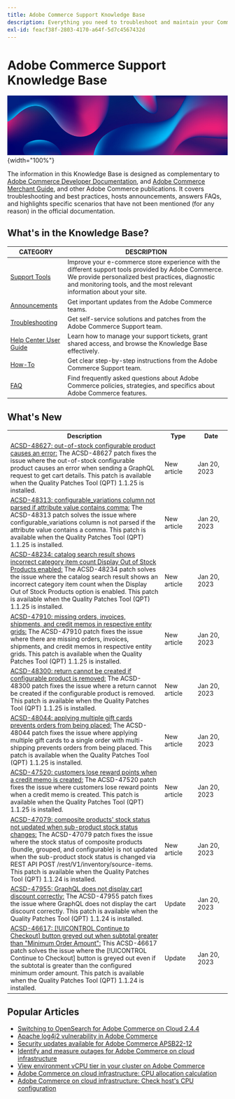 ```yaml
---
title: Adobe Commerce Support Knowledge Base
description: Everything you need to troubleshoot and maintain your Commerce store.
exl-id: feacf38f-2803-4170-a64f-5d7c4567432d
---
```

# Adobe Commerce Support Knowledge Base

![Knowledge Base homepage](../help/assets/knowledge-base-home-page-cover.jpg){width="100%"}

The information in this Knowledge Base is designed as complementary to [Adobe Commerce Developer Documentation](https://developer.adobe.com/commerce/docs), and [Adobe Commerce Merchant Guide](https://experienceleague.adobe.com/docs/commerce-admin/user-guides/home.html), and other Adobe Commerce publications. It covers troubleshooting and best practices, hosts announcements, answers FAQs, and highlights specific scenarios that have not been mentioned (for any reason) in the official documentation.

## What's in the Knowledge Base?

| CATEGORY | DESCRIPTION | 
| --- | --- |
| [Support Tools](/help/support-tools/overview.md) | Improve your e-commerce store experience with the different support tools provided by Adobe Commerce. We provide personalized best practices, diagnostic and monitoring tools, and the most relevant information about your site. |
| [Announcements](/help/announcements/overview.md) | Get important updates from the Adobe Commerce teams. |
| [Troubleshooting](/help/troubleshooting/overview.md) | Get self-service solutions and patches from the Adobe Commerce Support team. |
| [Help Center User Guide](/help/help-center-guide/help-center/magento-help-center-user-guide.md) | Learn how to manage your support tickets, grant shared access, and browse the Knowledge Base effectively. |
| [How-To](/help/how-to/overview.md) | Get clear step-by-step instructions from the Adobe Commerce Support team. |
| [FAQ](/help/faq/overview.md) | Find frequently asked questions about Adobe Commerce policies, strategies, and specifics about Adobe Commerce features. | 

## What's New

<table style="width:100%">
  <tr>
    <th style="width:70%">Description</th>
    <th style="width:15%">Type</th>
    <th style="width:15%">Date</th>
  </tr>
<tr>
    <td>
    <a href = "https://experienceleague.adobe.com/docs/commerce-knowledge-base/kb/support-tools/patches/v1-1-25/acsd-48627-out-of-stock-configurable-product-causes-an-error.html?lang=en">ACSD-48627: out-of-stock configurable product causes an error:</a> The ACSD-48627 patch fixes the issue where the out-of-stock configurable product causes an error when sending a GraphQL request to get cart details. This patch is available when the Quality Patches Tool (QPT) 1.1.25 is installed.
    </td>
    <td>New article</td>
    <td> Jan 20, 2023</td>
  </tr>

  <tr>
    <td>
    <a href = "https://experienceleague.adobe.com/docs/commerce-knowledge-base/kb/support-tools/patches/v1-1-25/acsd-48313-configurable-variations-column-not-parsed-attribute-value-contains-comma.html?lang=en">ACSD-48313: configurable_variations column not parsed if attribute value contains comma:</a> The ACSD-48313 patch solves the issue where configurable_variations column is not parsed if the attribute value contains a comma. This patch is available when the Quality Patches Tool (QPT) 1.1.25 is installed.
    <td>New article</td>
    <td>Jan 20, 2023</td>
  </tr>

  <tr>
    <td>
    <a href = "https://experienceleague.adobe.com/docs/commerce-knowledge-base/kb/support-tools/patches/v1-1-25/acsd-48234-catalog-search-result-shows-incorrect-category-item-count-when-show-out-of-stock-option-enabled.html?lang=en">ACSD-48234: catalog search result shows incorrect category item count Display Out of Stock Products enabled:</a> The ACSD-48234 patch solves the issue where the catalog search result shows an incorrect category item count when the Display Out of Stock Products option is enabled. This patch is available when the Quality Patches Tool (QPT) 1.1.25 is installed.
    </td>
    <td>New article</td>
    <td>Jan 20, 2023</td>
  </tr>

  <tr>
    <td>
    <a href="https://experienceleague.adobe.com/docs/commerce-knowledge-base/kb/support-tools/patches/v1-1-25/acsd-47910-missing-orders-invoices-shipments-credit-memos-in-respective-entity-grids.html?lang=en">ACSD-47910: missing orders, invoices, shipments, and credit memos in respective entity grids:</a> The ACSD-47910 patch fixes the issue where there are missing orders, invoices, shipments, and credit memos in respective entity grids. This patch is available when the Quality Patches Tool (QPT) 1.1.25 is installed.
    </td>
    <td>New article</td>
    <td>Jan 20, 2023</td>
  </tr>

  <tr>
    <td>
    <a href="https://experienceleague.adobe.com/docs/commerce-knowledge-base/kb/support-tools/patches/v1-1-25/acsd-48300-return-cannot-be-created-if-configurable-product-removed.html?lang=en">ACSD-48300: return cannot be created if configurable product is removed:</a> The ACSD-48300 patch fixes the issue where a return cannot be created if the configurable product is removed. This patch is available when the Quality Patches Tool (QPT) 1.1.25 is installed.
    </td>
    <td> New article </td>
    <td> Jan 20, 2023</td>
 </tr>

 <tr>
    <td>
    <a href="https://experienceleague.adobe.com/docs/commerce-knowledge-base/kb/support-tools/patches/v1-1-25/acsd-48044-applying-multiple-gift-cards-prevents-orders.html?lang=en">ACSD-48044: applying multiple gift cards prevents orders from being placed:</a> The ACSD-48044 patch fixes the issue where applying multiple gift cards to a single order with multi-shipping prevents orders from being placed. This patch is available when the Quality Patches Tool (QPT) 1.1.25 is installed.
    </td>
    <td>New article </td>
    <td>Jan 20, 2023 </td>
  </tr>

 <tr>
    <td>
    <a href="https://experienceleague.adobe.com/docs/commerce-knowledge-base/kb/support-tools/patches/v1-1-25/acsd-47520-customers-lose-reward-points-when-credit-memo-created.html?lang=en">ACSD-47520: customers lose reward points when a credit memo is created:</a> The ACSD-47520 patch fixes the issue where customers lose reward points when a credit memo is created. This patch is available when the Quality Patches Tool (QPT) 1.1.25 is installed.
    </td>
    <td>New article </td>
    <td>Jan 20, 2023 </td>
  </tr>

  <tr>
    <td>
    <a href="https://experienceleague.adobe.com/docs/commerce-knowledge-base/kb/support-tools/patches/v1-1-24/acsd-47079-composite-products-stock-status-not-updated.html?lang=en">ACSD-47079: composite products' stock status not updated when sub-product stock status changes:</a> The ACSD-47079 patch fixes the issue where the stock status of composite products (bundle, grouped, and configurable) is not updated when the sub-product stock status is changed via REST API POST /rest/V1/inventory/source-items. This patch is available when the Quality Patches Tool (QPT) 1.1.24 is installed. 
    </td>
    <td>New article </td>
    <td>Jan 20, 2023 </td>
  </tr>

  <tr>
    <td>
    <a href="https://experienceleague.adobe.com/docs/commerce-knowledge-base/kb/support-tools/patches/v1-1-24/acsd-47955-graphql-does-not-display-cart-discount-correctly.html?lang=en">ACSD-47955: GraphQL does not display cart discount correctly:</a> The ACSD-47955 patch fixes the issue where GraphQL does not display the cart discount correctly. This patch is available when the Quality Patches Tool (QPT) 1.1.24 is installed. 
    </td>
    <td>Update</td>
    <td>Jan 20, 2023 </td>
  </tr>

  <tr>
    <td>
    <a href="https://experienceleague.adobe.com/docs/commerce-knowledge-base/kb/support-tools/patches/v1-1-24/acsd-46617-continue-to-checkout-button-greyed-out.html?lang=en">ACSD-46617: [!UICONTROL Continue to Checkout] button greyed out when subtotal greater than "Minimum Order Amount":</a> This ACSD-46617 patch solves the issue where the [!UICONTROL Continue to Checkout] button is greyed out even if the subtotal is greater than the configured minimum order amount. This patch is available when the Quality Patches Tool (QPT) 1.1.24 is installed.
    </td>
    <td>Update</td>
    <td>Jan 20, 2023 </td>
  </tr>
</table>

## Popular Articles

* [Switching to OpenSearch for Adobe Commerce on Cloud 2.4.4](/help/announcements/adobe-commerce-announcements/switching-to-opensearch-for-adobe-commerce-on-cloud-2.4.4.md)
* [Apache log4j2 vulnerability in Adobe Commerce](/help/announcements/adobe-commerce-announcements/apache-log4j2-adobe-commerce.md)
* [Security updates available for Adobe Commerce APSB22-12](/help/troubleshooting/known-issues-patches-attached/0-day-vulnerability-patch.md)
* [Identify and measure outages for Adobe Commerce on cloud infrastructure](/help/how-to/general/how-to-identify-outages.md)
* [View environment vCPU tier in your cluster on Adobe Commerce](/help/how-to/general/check-vcpu-using-observation-for-adobe-commerce.md)
* [Adobe Commerce on cloud infrastructure: CPU allocation calculation](/help/how-to/general/magento-commerce-cloud-cpu-allocation-calculation.md)
* [Adobe Commerce on cloud infrastructure: Check host's CPU configuration](/help/how-to/general/magento-commerce-cloud-check-hosts-cpu-configuration.md)
